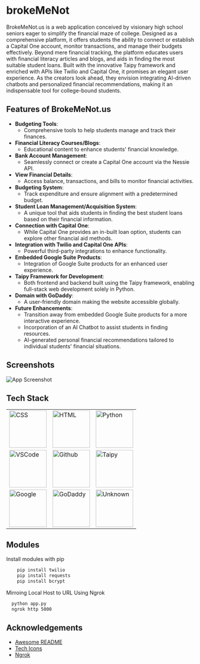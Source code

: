 
# brokeMeNot

BrokeMeNot.us is a web application conceived by visionary high school seniors eager to simplify the financial maze of college. Designed as a comprehensive platform, it offers students the ability to connect or establish a Capital One account, monitor transactions, and manage their budgets effectively. Beyond mere financial tracking, the platform educates users with financial literacy articles and blogs, and aids in finding the most suitable student loans. Built with the innovative Taipy framework and enriched with APIs like Twilio and Capital One, it promises an elegant user experience. As the creators look ahead, they envision integrating AI-driven chatbots and personalized financial recommendations, making it an indispensable tool for college-bound students.





## Features of BrokeMeNot.us

- **Budgeting Tools**: 
  - Comprehensive tools to help students manage and track their finances.
- **Financial Literacy Courses/Blogs**: 
  - Educational content to enhance students' financial knowledge.
- **Bank Account Management**: 
  - Seamlessly connect or create a Capital One account via the Nessie API.
- **View Financial Details**: 
  - Access balance, transactions, and bills to monitor financial activities.
- **Budgeting System**: 
  - Track expenditure and ensure alignment with a predetermined budget.
- **Student Loan Management/Acquisition System**: 
  - A unique tool that aids students in finding the best student loans based on their financial information.
- **Connection with Capital One**: 
  - While Capital One provides an in-built loan option, students can explore other financial aid methods.
- **Integration with Twilio and Capital One APIs**: 
  - Powerful third-party integrations to enhance functionality.
- **Embedded Google Suite Products**: 
  - Integration of Google Suite products for an enhanced user experience.
- **Taipy Framework for Development**: 
  - Both frontend and backend built using the Taipy framework, enabling full-stack web development solely in Python.
- **Domain with GoDaddy**: 
  - A user-friendly domain making the website accessible globally.
- **Future Enhancements**:
  - Transition away from embedded Google Suite products for a more interactive experience.
  - Incorporation of an AI Chatbot to assist students in finding resources.
  - AI-generated personal financial recommendations tailored to individual students' financial situations.

## Screenshots

![App Screenshot](https://via.placeholder.com/468x300?text=App+Screenshot+Here)


## Tech Stack

<table>
  <tr>
    <td><img src="https://raw.githubusercontent.com/vigneshsaravanakumar404/skill-icons/main/icons/CSS.svg" alt="CSS" width="100"/></td>
    <td><img src="https://raw.githubusercontent.com/vigneshsaravanakumar404/skill-icons/main/icons/HTML.svg" alt="HTML" width="100"/></td>
    <td><img src="https://raw.githubusercontent.com/vigneshsaravanakumar404/skill-icons/main/icons/Python-Dark.svg" alt="Python" width="100"/></td>
  </tr>
  <tr>
    <td><img src="https://raw.githubusercontent.com/vigneshsaravanakumar404/skill-icons/main/icons/VSCode-Dark.svg" alt="VSCode" width="100"/></td>
    <td><img src="https://raw.githubusercontent.com/vigneshsaravanakumar404/skill-icons/main/icons/Github-Dark.svg" alt="Github" width="100"/></td>
    <td><img src="https://www.taipy.io/wp-content/uploads/2022/01/logo-taipy-vecto.svg" alt="Taipy" width="100"/></td>
  </tr>
  <tr>
    <td><img src="https://static-00.iconduck.com/assets.00/google-icon-2048x2048-czn3g8x8.png" alt="Google" width="100"/></td>
    <td><img src="https://static-00.iconduck.com/assets.00/godaddy-v2-icon-512x512-mzucmwfq.png" alt="GoDaddy" width="100"/></td>
    <td><img src="https://play-lh.googleusercontent.com/GhAZTgji_F_YJ_TmisXH7J0PgIOYNy4vLPULklCV3Ua6cV3epNZki5DxsAe-KZB7XA" alt="Unknown" width="100"/></td>
  </tr>
</table>



## Modules

Install modules with pip

```bash
    pip install twilio
    pip install requests
    pip install bcrypt
```
    
Mirroing Local Host to URL Using Ngrok
```bash
  python app.py
  ngrok http 5000
```
## Acknowledgements

 - [Awesome README](https://github.com/matiassingers/awesome-readme)
 - [Tech Icons](https://github.com/vigneshsaravanakumar404/skill-icons)
 - [Ngrok](https://ngrok.com/)

